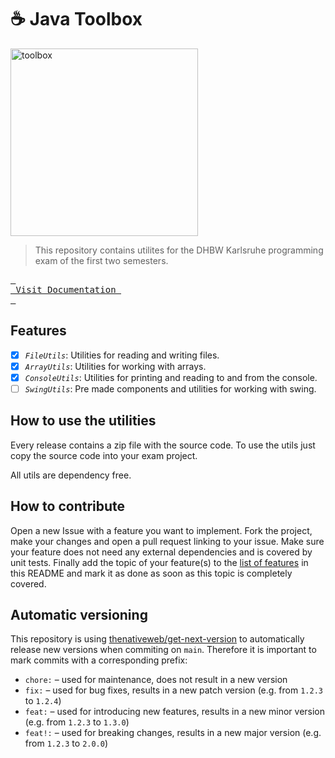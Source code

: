# ☕️ Java Toolbox

<img width="300" alt="toolbox" src="https://github.com/user-attachments/assets/d6bb0f76-08cd-4bfb-8059-6739f8bc7048">

> This repository contains utilites for the DHBW Karlsruhe programming exam of the first two semesters.

<a href="https://matteokosina.github.io/action-sandbox/"><kbd> <br> Visit Documentation <br> </kbd></a>



## Features

- [x] *`FileUtils`*: Utilities for reading and writing files.
- [x] *`ArrayUtils`*: Utilities for working with arrays.
- [x] *`ConsoleUtils`*: Utilities for printing and reading to and from the console.
- [ ] *`SwingUtils`*: Pre made components and utilities for working with swing.

## How to use the utilities

Every release contains a zip file with the source code. To use the utils just copy the source code into your exam project.

All utils are dependency free.  

## How to contribute

Open a new Issue with a feature you want to implement. Fork the project, make your changes and open a pull request linking to your issue. Make sure your feature does not need any external dependencies and is covered by unit tests. Finally add the topic of your feature(s) to the [list of features](https://github.com/DHBW-Inf/Toolbox#features) in this README and mark it as done as soon as this topic is completely covered.

## Automatic versioning

This repository is using [thenativeweb/get-next-version](https://github.com/thenativeweb/get-next-version) to automatically release new versions when commiting on `main`. Therefore it is important to mark commits with a corresponding prefix:
- `chore:` – used for maintenance, does not result in a new version
- `fix:` – used for bug fixes, results in a new patch version (e.g. from `1.2.3` to `1.2.4`)
- `feat:` – used for introducing new features, results in a new minor version (e.g. from `1.2.3` to `1.3.0`)
- `feat!:` – used for breaking changes, results in a new major version (e.g. from `1.2.3` to `2.0.0`)

